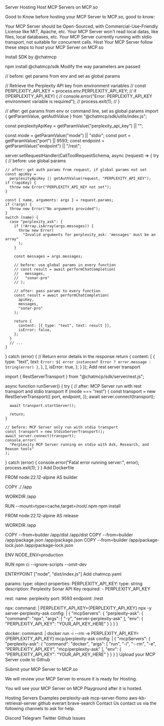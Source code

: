 Server Hosting
Host MCP Servers on MCP.so

Good to Know
before hosting your MCP Server to MCP.so, good to know:

Your MCP Server should be Open-Sourced, with Commercial-Use-Friendly License like MIT, Apache, etc.
Your MCP Server won't read local datas, like files, local databases, etc.
Your MCP Server currently running with stdio transport, not suitable for concurrent calls.
Host Your MCP Server
follow these steps to host your MCP Server on MCP.so

Install SDK by @chatmcp

npm install @chatmcp/sdk
Modify the way parameters are passed

// before: get params from env and set as global params
 
// Retrieve the Perplexity API key from environment variables
// const PERPLEXITY_API_KEY = process.env.PERPLEXITY_API_KEY;
// if (!PERPLEXITY_API_KEY) {
//   console.error("Error: PERPLEXITY_API_KEY environment variable is required");
//   process.exit(1);
// }
 
// after: get params from env or command line, set as global params
import { getParamValue, getAuthValue } from "@chatmcp/sdk/utils/index.js";
 
const perplexityApiKey = getParamValue("perplexity_api_key") || "";
 
const mode = getParamValue("mode") || "stdio";
const port = getParamValue("port") || 9593;
const endpoint = getParamValue("endpoint") || "/rest";
 
server.setRequestHandler(CallToolRequestSchema, async (request) => {
  try {
    // before: use global params
 
    // after: get auth params from request, if global params not set
    const apiKey =
      perplexityApiKey || getAuthValue(request, "PERPLEXITY_API_KEY");
    if (!apiKey) {
      throw new Error("PERPLEXITY_API_KEY not set");
    }
 
    const { name, arguments: args } = request.params;
    if (!args) {
      throw new Error("No arguments provided");
    }
    switch (name) {
      case "perplexity_ask": {
        if (!Array.isArray(args.messages)) {
          throw new Error(
            "Invalid arguments for perplexity_ask: 'messages' must be an array"
          );
        }
 
        const messages = args.messages;
 
        // before: use global params in every function
        // const result = await performChatCompletion(
        //   messages,
        //   "sonar-pro"
        // );
 
        // after: pass params to every function
        const result = await performChatCompletion(
          apiKey,
          messages,
          "sonar-pro"
        );
 
        return {
          content: [{ type: "text", text: result }],
          isError: false,
        };
      }
      // ...
    }
  } catch (error) {
    // Return error details in the response
    return {
      content: [
        {
          type: "text",
          text: `Error: ${
            error instanceof Error ? error.message : String(error)
          }`,
        },
      ],
      isError: true,
    };
  }
});
Add rest server transport

import { RestServerTransport } from "@chatmcp/sdk/server/rest.js";
 
async function runServer() {
  try {
    // after: MCP Server run with rest transport and stdio transport
    if (mode === "rest") {
      const transport = new RestServerTransport({
        port,
        endpoint,
      });
      await server.connect(transport);
 
      await transport.startServer();
 
      return;
    }
 
    // before: MCP Server only run with stdio transport
    const transport = new StdioServerTransport();
    await server.connect(transport);
    console.error(
      "Perplexity MCP Server running on stdio with Ask, Research, and Reason tools"
    );
  } catch (error) {
    console.error("Fatal error running server:", error);
    process.exit(1);
  }
}
Add Dockerfile

FROM node:22.12-alpine AS builder
 
COPY ./ /app
 
WORKDIR /app
 
RUN --mount=type=cache,target=/root/.npm npm install
 
FROM node:22.12-alpine AS release
 
WORKDIR /app
 
COPY --from=builder /app/dist /app/dist
COPY --from=builder /app/package.json /app/package.json
COPY --from=builder /app/package-lock.json /app/package-lock.json
 
ENV NODE_ENV=production
 
RUN npm ci --ignore-scripts --omit-dev
 
ENTRYPOINT ["node", "dist/index.js"]
Add chatmcp.yaml

 
params:
  type: object
  properties:
    PERPLEXITY_API_KEY:
      type: string
      description: Perplexity Sonar API Key
  required:
    - PERPLEXITY_API_KEY
 
rest:
  name: perplexity
  port: 9593
  endpoint: /rest
 
npx:
  command:
    | PERPLEXITY_API_KEY={PERPLEXITY_API_KEY} npx -y server-perplexity-ask
  config:
    | {
        "mcpServers": {
          "perplexity-ask": {
            "command": "npx",
            "args": [
              "-y",
              "server-perplexity-ask"
            ],
            "env": {
              "PERPLEXITY_API_KEY": "YOUR_API_KEY_HERE"
            }
          }
        }
      }
 
docker:
  command:
    | docker run -i --rm -e PERPLEXITY_API_KEY={PERPLEXITY_API_KEY} mcp/perplexity-ask
  config:
    | {
        "mcpServers": {
          "perplexity-ask": {
            "command": "docker",
            "args": [
              "run",
              "-i",
              "--rm",
              "-e",
              "PERPLEXITY_API_KEY",
              "mcp/perplexity-ask"
            ],
            "env": {
              "PERPLEXITY_API_KEY": "YOUR_API_KEY_HERE"
            }
          }
        }
      }
Upload your MCP Server code to Github

Submit your MCP Server to MCP.so

We will review your MCP Server to ensure it is ready for Hosting.

You will see your MCP Server on MCP Playground after it is hosted.

Hosting Servers Examples
perplexity-ask
mcp-server-flomo
aws-kb-retrieval-server
github
everart
brave-search
Contact Us
contact us via the following channels to ask for help.

Discord
Telegram
Twitter
Github Issues